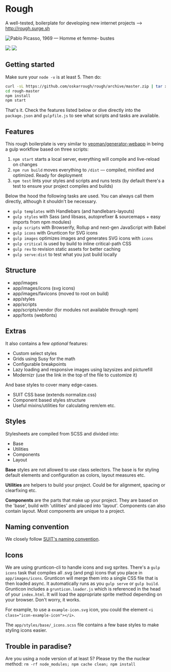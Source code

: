 # Rough

A well-tested, boilerplate for developing new internet projects --> http://rough.surge.sh

![Pablo Picasso, 1969 — Homme et femme- bustes](http://i.imgur.com/nSxXkO5.jpg)

![](https://travis-ci.org/oskarrough/rough.svg) ![](https://david-dm.org/oskarrough/rough.svg)

## Getting started

Make sure your `node -v` is at least 5. Then do:

```bash
curl -sL https://github.com/oskarrough/rough/archive/master.zip | tar xz
cd rough-master
npm install
npm start
```

That's it. Check the features listed below or dive directly into the `package.json` and `gulpfile.js` to see what scripts and tasks are available.

## Features

This rough boilerplate is very similar to [yeoman/generator-webapp](https://github.com/yeoman/generator-webapp) in being a gulp workflow based on three scripts:

1. `npm start` starts a local server, everything will compile and live-reload on changes
2. `npm run build` moves everything to `/dist` — compiled, minified and optimized. Ready for deployment
3. `npm test` lints your styles and scripts and runs tests (by default there's a test to ensure your project compiles and builds)

Below the hood the following tasks are used. You can always call them directly, although it shouldn't be necessary.

- `gulp templates` with Handlebars (and handlebars-layouts)
- `gulp styles` with Sass (and libsass, autoprefixer & sourcemaps + easy imports from npm modules)
- `gulp scripts` with Browserify, Rollup and next-gen JavaScript with Babel
- `gulp icons` with Grunticon for SVG icons
- `gulp images` optimizes images and generates SVG icons with `icons`
- `gulp critical` is used by build to inline critical-path CSS
- `gulp rev` to revision static assets for better caching
- `gulp serve:dist` to test what you just build locally

## Structure

- app/images
- app/images/icons (svg icons)
- app/images/favicons (moved to root on build)
- app/styles
- app/scripts
- app/scripts/vendor (for modules not available through npm)
- app/fonts (webfonts)

## Extras

It also contains a few *optional* features:

- Custom select styles
- Grids using Susy for the math
- Configurable breakpoints
- Lazy loading and responsive images using lazysizes and picturefill
- Modernizr (use the link in the top of the file to customize it)

And base styles to cover many edge-cases.

- SUIT CSS base (extends normalize.css)
- Component based styles structure
- Useful mixins/utilities for calculating rem/em etc.

## Styles

Stylesheets are compiled from SCSS and divided into:

- Base
- Utilities
- Components
- Layout

**Base** styles are not allowed to use class selectors. The base is for styling default elements and configuration as colors, layout measures etc.

**Utilities** are helpers to build your project. Could be for alignment, spacing or clearfixing etc.

**Components** are the parts that make up your project. They are based on the 'base', build with 'utilities' and placed into 'layout'. Components can also contain layout. Most components are unique to a project.

## Naming convention

We closely follow [SUIT's naming convention](https://github.com/suitcss/suit/blob/master/doc/naming-conventions.md).

## Icons

We are using grunticon-cli to handle icons and svg sprites. There's a `gulp icons` task that compiles all .svg (and png) icons that you place in `app/images/icons`. Grunticon will merge them into a single CSS file that is then loaded async. It automatically runs as you  `gulp serve` or `gulp build`. Grunticon includes a `grunticon.loader.js` which is referenced in the head of your `index.html`. It will load the appropriate sprite method depending on your browser. Don't worry, it works.

For example, to use a `example-icon.svg` icon, you could the element `<i class="icon-example-icon"></i>`.

The `app/styles/base/_icons.scss` file contains a few base styles to make styling icons easier.

## Trouble in paradise?

Are you using a node version of at least 5? Please try the the nuclear method: `rm -rf node_modules; npm cache clean; npm install`
